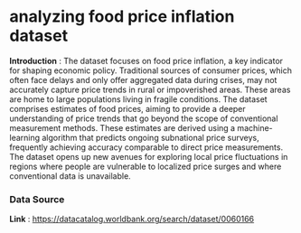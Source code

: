 # analyzing food price inflation dataset

**Introduction** : The dataset focuses on food price inflation, a key indicator for shaping economic policy. Traditional sources of consumer prices, which often face delays and only offer aggregated data during crises, may not accurately capture price trends in rural or impoverished areas. These areas are home to large populations living in fragile conditions.
The dataset comprises estimates of food prices, aiming to provide a deeper understanding of price trends that go beyond the scope of conventional measurement methods. These estimates are derived using a machine-learning algorithm that predicts ongoing subnational price surveys, frequently achieving accuracy comparable to direct price measurements. The dataset opens up new avenues for exploring local price fluctuations in regions where people are vulnerable to localized price surges and where conventional data is unavailable.  

### Data Source
**Link** : https://datacatalog.worldbank.org/search/dataset/0060166
